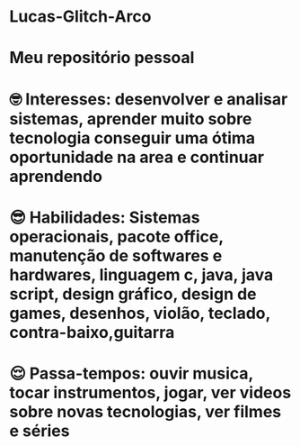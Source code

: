 # Lucas-Glitch-Arco
# Meu repositório pessoal
# <font style="vertical-align: inherit;"><font style="vertical-align: inherit;">🤓</font></font>  Interesses:  desenvolver e analisar sistemas, aprender muito sobre tecnologia conseguir uma ótima oportunidade na area e continuar aprendendo
# <font style="vertical-align: inherit;"><font style="vertical-align: inherit;">😎</font></font> Habilidades:  Sistemas operacionais, pacote office, manutenção de softwares e hardwares, linguagem c, java, java script, design gráfico, design de games, desenhos, violão, teclado, contra-baixo,guitarra
 # <font style="vertical-align: inherit;"><font style="vertical-align: inherit;">😌</font></font> Passa-tempos:  ouvir musica, tocar instrumentos, jogar, ver videos sobre novas tecnologias, ver filmes e séries











